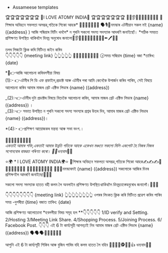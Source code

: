 - Assameese templates

<!-- night meeting -->

🏆🏆🏆🏆🏆🏆🏆
🌹I LOVE ATOMY INDIA🌹
🏆🏆🏆🏆🏆🏆🏆
🌹🌹👂🧏🏻🧏‍♂🧏‍♀🌷🌷
🙏শিক্ষাৰ অবিহনে সফলতা অসম্ভৱ,গতিকে শিকো আহক*
🌹🌷🌹🌾💐🌻🌸
🗣🎙🙏নমস্কাৰ এটমীয়ান সকল মই {name} ({address} )
আজি সন্ধিয়াৰ মিটিং খনলৈ* ন পুৰনি সকলো সদস্য সদস্যাক আদৰণি জনাইছোঁ। \*সঠিক সময়ত প্ৰশিক্ষণত উপস্থিত থাকিবলৈ বিনম্ৰ অনুৰোধ জনালো🌷👂🧏🏻🧏‍♀🧏‍♂🧏‍♀🌹✒🖊🌹🎤

তলৰ লিঙ্কটো ক্লিক কৰি মিটিংত জইন কৰিব  
👇👇👇👇👇
{meeting link}
👆👆👆👆👆
🎯🎯🎯🎯🎯🎯🎯🎯🎯
🕝সময় সন্ধিয়াৰ {time} বজা
\*তাৰিখ: {date}

\*👀👉আজি আলোচনা কৰিবলগীয়া বিষয়  
(1):- 👉এটমীৰ পি ডি এফ প্ৰফাইল,প্ৰডাক্ট আৰু এটমীৰ পৰা আমি কেনেকৈ উপাৰ্জন কৰিব পাৰিম, সেই বিষয়ে আলোচনা কৰিব আমাৰ মাজৰ গ্ৰেট এক্টিভ লিডাৰ {name} ({address})

_(2):-👉এটমীৰ দুটা প্ৰডাক্টৰ বিষয়ে বিতংকৈ আলোচনা কৰিব, আমাৰ মাজৰ গ্ৰেট এক্টিভ লিডাৰ {name} ({address}) ।  
_(3):-👉 সভাত উপস্থিত ন পুৰনি সকলো সদস্য সদস্যাৰ প্ৰশ্নৰ উত্তৰ দিব, আমাৰ মাজৰ গ্ৰেট এক্টিভ লিডাৰ {name} ({address})।

\*(4):- 👉প্ৰশিক্ষণ আয়োজকৰ মন্তব্য আৰু সভা ভংগ.।

🎯🎯🎯🎯🎯🎯🎯🎯🎯  
*একতাই আমাৰ শক্তি,একতাই আমাৰ উন্নতি গতিকে আহক একেখন মঞ্চতে সকলো মিলি একগোট হৈ নিজৰ নিজৰ সপোনবোৰ বাস্তৱত পৰিণত কৰো।
🙏🙏ধন্যবাদ*🙏🙏

<!-- -----------day meeting -->

⭐🌍 \* l LOVE ATOMY INDIA🌍⭐
📝শিক্ষাৰ অবিহনে সফলতা অসম্ভৱ,গতিকে শিকো আহক✍✍✍🧭🧭🧭🧭🧭🧭🧭🧭
🎯🎯🎯🎯🎯🎯🎯🎯🎯
🙏🙏🙏নমস্কাৰমই {name} ({address}) সকলোকে আজিৰ দিনৰ প্ৰশিক্ষণলৈ আদৰণি জনাইছো🙏🙏🙏

সকলো সদস্য সদস্যাক হাতত বহী কলম লৈ
অনলাইন প্ৰশিক্ষণত উপস্থিত*থাকিবলৈ বিনম্ৰতাৰে*অনুৰোধ জনালোঁ।🙏🙏🙏

👇👇👇👇👇👇👇👇
{meeting link}
👆👆👆👆👆👆👆👆
ওপৰৰ লিংকত ক্লিক কৰি মিটিংত প্ৰৱেশ কৰিব পাৰিব
সময় -দুপৰীয়া {time} বজাত
তাৰিখ: {date}

আজি প্ৰশিক্ষণত আলোচোনা \*হবলগীয়া বিষয় সমূহ হল \*\*👇👇👇👇👇
1/ID verify and Setting.
2/Hosting
3/Meeting Link Share.
4/Shopping Process.
5/Joining Process.
6/ Facebook Post.
👇👇👇
এই 6 টা কাৰ্য্যসূচী আগবঢ়াই নিব আমাৰ মাজৰ গ্ৰেট এক্টিভ লিডাৰ {name} ({address}) 🗣🗣🗣🎤🎤🎤📣📣📣

আপুনি এই 6 টা কাৰ্য্যসূচী শিকিব আৰু বুজিব পাৰিব বহি কলম হাতত লৈ বহিব
🙏🧕👰👸🕵👮🤝👍
ধন্যবাদ🙏🙏

